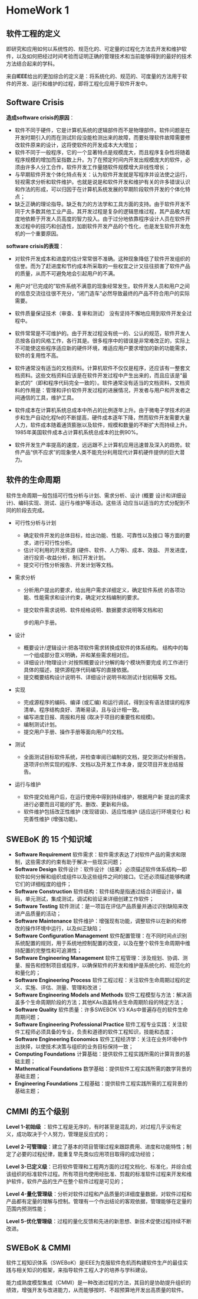 # HomeWork 1

## 软件工程的定义

即研究和应用如何以系统性的、规范化的、可定量的过程化方法去开发和维护软件，以及如何把经过时间考验而证明正确的管理技术和当前能够得到的最好的技术方法结合起来的学科。

来自**IEEE**给出的更加综合的定义是：将系统化的、规范的、可度量的方法用于软件的开发、运行和维护的过程，即将工程化应用于软件开发中。

## Software Crisis

**造成software crisis的原因**：

- 软件不同于硬件，它是计算机系统的逻辑部件而不是物理部件。软件问题是在开发时期引入的而在测试阶段没能检测出来的故障，而要处理软件故障需要修改软件原来的设计，这将使软件的开发成本大大增加；
- 软件不同于一般程序，它的一个显著特点是规模庞大，而且程序复杂性将随着程序规模的增加而呈指数上升。为了在预定时间内开发出规模庞大的软件，必须由许多人分工合作，软件开发工作量随软件规模增大非线性增长；
- 与早期软件开发个体化特点有关：认为软件开发就是写程序并设法使之运行，轻视需求分析和软件维护。也就是说是和软件开发和维护有关的许多错误认识和作法的形成，可以归因于在计算机系统发展的早期阶段软件开发的个体化特点；
- 缺乏正确的理论指导。缺乏有力的方法学和工具方面的支持。由于软件开发不同于大多数其他工业产品，其开发过程是复杂的逻辑思维过程，其产品极大程度地依赖于开发人员高度的智力投入。由于过分地依靠程序设计人员在软件开发过程中的技巧和创造性，加剧软件开发产品的个性化，也是发生软件开发危机的一个重要原因。

**software crisis的表现**：

- 对软件开发成本和进度的估计常常很不准确。这种现象降低了软件开发组织的信誉。而为了赶进度和节约成本所采取的一些权宜之计又往往损害了软件产品的质量，从而不可避免地会引起用户的不满。

- 用户对“已完成的”软件系统不满意的现象经常发生。软件开发人员和用户之间的信息交流往往很不充分，“闭门造车”必然导致最终的产品不符合用户的实际需要。

- 软件质量保证技术（审查、复审和测试） 没有坚持不懈地应用到软件开发全过程中。

- 软件常常是不可维护的。由于开发过程没有统一的、公认的规范，软件开发人员按各自的风格工作，各行其是。很多程序中的错误是非常难改正的，实际上不可能使这些程序适应新的硬件环境，难适应用户要求增加的新的功能需求，软件的复用性不高。

- 软件通常没有适当的文档资料。计算机软件不仅仅是程序，还应该有一整套文档资料。这些文档资料应该是在软件开发过程中产生出来的，而且应该是“最新式的”（即和程序代码完全一致的）。软件通常没有适当的文档资料，文档资料的作用是：管理和评价软件开发过程的进展情况，开发者与用户和开发者之间通信的工具，维护工具。

- 软件成本在计算机系统总成本中所占的比例逐年上升。由于微电子学技术的进步和生产自动化程fe的不断提高，硬件成本逐年下降，然而软件开发需要大量人力，软件成本随着通货膨胀以及软件，规模和数量的不断扩大而持续上升。1985年美国软件成本占计算机系统总成本的比例90%。

- 软件开发生产率提高的速度，远远跟不上计算机应用迅速普及深入的趋势。软件产品“供不应求”的现象使人类不能充分利用现代计算机硬件提供的巨大潜力。

## 软件的生命周期

软件生命周期一般包括可行性分析与计划、需求分析、设计 (概要 设计和详细设计)、编码实现、测试、运行与维护等活动。这些活 动应当以适当的方式分配到不同的阶段去完成。

- 可行性分析与计划
  - 确定软件开发的总体目标，给出功能、性能、可靠性以及接口 等方面的要求，进行可行性分析。 
  - 估计可利用的开发资源 (硬件、软件、人力等)、成本、效益、 开发进度，进行投资-收益分析，制订开发计划。 
  - 提交可行性分析报告、开发计划等文档。 

- 需求分析

  - 分析用户提出的要求，给出用户需求详细定义，确定软件系统 的各项功能、性能需求和设计约束，确定对文档编制的要求。 

  - 提交软件需求说明、软件规格说明、数据要求说明等文档和初 

    步的用户手册。 

- 设计

  - 概要设计/逻辑设计:把各项软件需求转换成软件的体系结构。 结构中的每一个组成部分意义明确，并和某些需求相对应。 
  - 详细设计/物理设计:对按照概要设计分解的每个模块所要完成 的工作进行具体的描述，提供源程序代码编写的直接依据。 
  - 提交概要结构设计说明书、详细设计说明书和测试计划初稿等 文档。 

- 实现

  - 完成源程序的编码、编译 (或汇编) 和运行调试，得到没有语法错误的程序清单。程序结构良好、清晰易读，且与设计相一致。
  - 编写进度日报、周报和月报 (取决于项目的重要性和规模)。 
  - 编制测试计划。 
  - 提交用户手册、操作手册等面向用户的文档。

- 测试

  - 全面测试目标软件系统，并检查审阅已编制的文档，提交测试分析报告。逐项评价所实现的程序、文档以及开发工作本身，提交项目开发总结报告。

- 运行与维护

  - 软件提交给用户后，在运行使用中得到持续维护，根据用户新 提出的需求进行必要而且可能的扩充、删改、更新和升级。
  - 软件维护包括改正性维护 (发现错误)、适应性维护 (适应运行环境变化) 和完善性维护 (增强功能)。

## SWEBoK 的 15 个知识域

- **Software Requirement**  软件需求：软件需求表达了对软件产品的需求和限制，这些需求的约束有助于解决一些现实问题；
- **Software Design** 软件设计：软件设计（结果）必须描述软件体系结构—即软件如何分解和组织成组件以及这些组件之间的接口。它还必须描述能够构建它们的详细程度的组件；
- **Software Construction** 软件结构：软件结构是指通过结合详细设计，编码，单元测试，集成测试，调试和验证来详细创建工作软件；
- **Software Testing** 软件测试：是一项旨在评估产品质量并通过识别缺陷来改进产品质量的活动；
- **Software Maintenance** 软件维护：增强现有功能，调整软件以在新的和修改的操作环境中运行，以及纠正缺陷；
- **Software Configuration Management** 软件配置管理：在不同时间点识别系统配置的规则，用于系统地控制配置的改变，以及在整个软件生命周期中维持配置的完整性和可追溯性；
- **Software Engineering Management** 软件工程管理：涉及规划、协调、测量、报告和控制项目或程序，以确保软件的开发和维护是系统化的、规范化的和量化的；
- **Software Engineering Process** 软件工程过程：关注软件生命周期过程的定义、实施、评估、测量、管理和改进；
- **Software Engineering Models and Methods** 软件工程模型与方法：解决涵盖多个生命周期阶段的方法；其他KAs涵盖特点生命周期阶段的特定方法；
- **Software Quality** 软件质量：许多SWEBOK V3 KAs中普遍存在的软件生命周期问题；
- **Software Engineering Professional Practice** 软件工程专业实践：关注软件工程师必须具备的专业，负责和道德的软件工程知识，技能和态度；
- **Software Engineering Economics** 软件工程经济学：关注在业务环境中作出抉择，以使技术决策与组织的业务目标保持一致；
- **Computing Foundations** 计算基础：提供软件工程实践所需的计算背景的基础主题；
- **Mathematical Foundations** 数学基础：提供软件工程实践所需的数学背景的基础主题；
- **Engineering Foundations** 工程基础：提供软件工程实践所需的工程背景的基础主题；

## CMMI 的五个级别

**Level 1-初始级** ：软件工程是无序的，有时甚至是混乱的，对过程几乎没有定义，成功取决于个人努力，管理是反应式的；

**Level 2-可管理级**：建立了基本的项目管理过程来跟踪费用、进度和功能特性；制定了必要的过程纪律，能重复早先类似应用项目取得的成功经验；

**Level 3-已定义级**：已将软件管理和工程两方面的过程文档化、标准化，并综合成该组织的标准软件过程。所有项目均使用经批准、剪裁的标准软件过程来开发和维护软件，软件产品的生产在整个软件过程是可见的；

**Level 4-量化管理级**：分析对软件过程和产品质量的详细度量数据，对软件过程和产品都有定量的理解与控制。管理有一个作出结论的客观依据，管理能够在定量的范围内预测性能；

**Level 5-优化管理级**：过程的量化反馈和先进的新思想、新技术促使过程持续不断改进。

## SWEBoK & CMMI

软件工程知识体系（SWEBoK）是IEEE为克服软件危机而构建软件生产的最佳实践与相关知识的框架，来指导软件工程人才的培养与学科建设。

能力成熟度模型集成（CMMI）是一种改进过程的方法，其目的是协助提升组织的绩效，增强开发与改进能力，从而能够按时、不超预算地开发出高质量的软件。



 

